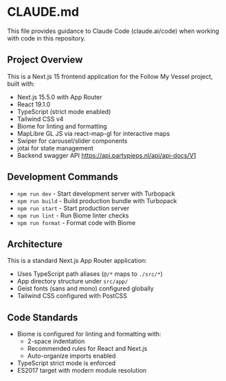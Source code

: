 # CLAUDE.md

This file provides guidance to Claude Code (claude.ai/code) when working with code in this repository.

## Project Overview

This is a Next.js 15 frontend application for the Follow My Vessel project, built with:
- Next.js 15.5.0 with App Router
- React 19.1.0
- TypeScript (strict mode enabled)
- Tailwind CSS v4
- Biome for linting and formatting
- MapLibre GL JS via react-map-gl for interactive maps
- Swiper for carousel/slider components
- jotai for state management
- Backend swagger API https://api.partypieps.nl/api/api-docs/V1

## Development Commands

- `npm run dev` - Start development server with Turbopack
- `npm run build` - Build production bundle with Turbopack
- `npm run start` - Start production server
- `npm run lint` - Run Biome linter checks
- `npm run format` - Format code with Biome

## Architecture

This is a standard Next.js App Router application:
- Uses TypeScript path aliases (`@/*` maps to `./src/*`)
- App directory structure under `src/app/`
- Geist fonts (sans and mono) configured globally
- Tailwind CSS configured with PostCSS

## Code Standards

- Biome is configured for linting and formatting with:
  - 2-space indentation
  - Recommended rules for React and Next.js
  - Auto-organize imports enabled
- TypeScript strict mode is enforced
- ES2017 target with modern module resolution